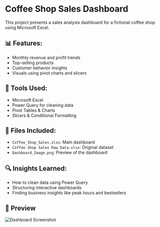 # Coffee Shop Sales Dashboard

This project presents a sales analysis dashboard for a fictional coffee shop using Microsoft Excel.

## 📊 Features:
- Monthly revenue and profit trends
- Top-selling products
- Customer behavior insights
- Visuals using pivot charts and slicers

## 🧰 Tools Used:
- Microsoft Excel
- Power Query for cleaning data
- Pivot Tables & Charts
- Slicers & Conditional Formatting

## 📁 Files Included:
- `Coffee_Shop_Sales.xlsx`: Main dashboard
- `Coffee Shop Sales Raw Data.xlsx`: Original dataset
- `Dashboard_Image.png`: Preview of the dashboard

## 🔍 Insights Learned:
- How to clean data using Power Query
- Structuring interactive dashboards
- Finding business insights like peak hours and bestsellers

## 📸 Preview

![Dashboard Screenshot](Dashboard_Image.png)
